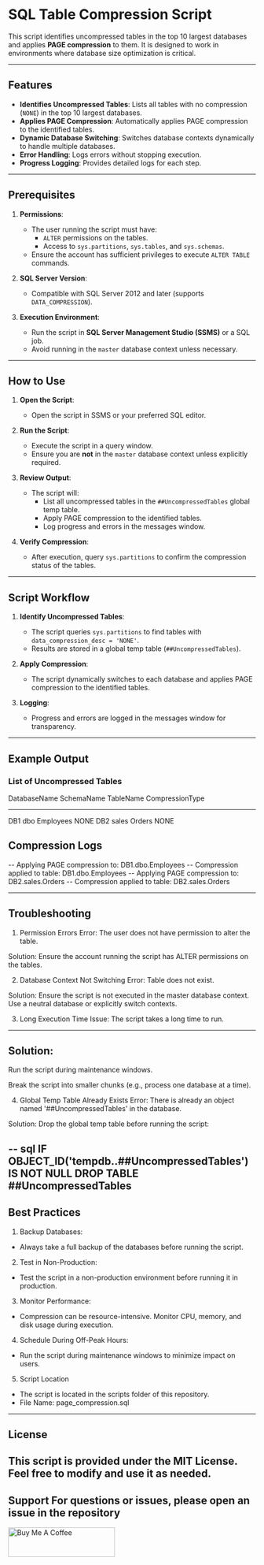 # SQL Table Compression Script

This script identifies uncompressed tables in the top 10 largest databases and applies **PAGE compression** to them. It is designed to work in environments where database size optimization is critical.

---

## Features

- **Identifies Uncompressed Tables**: Lists all tables with no compression (`NONE`) in the top 10 largest databases.
- **Applies PAGE Compression**: Automatically applies PAGE compression to the identified tables.
- **Dynamic Database Switching**: Switches database contexts dynamically to handle multiple databases.
- **Error Handling**: Logs errors without stopping execution.
- **Progress Logging**: Provides detailed logs for each step.

---

## Prerequisites

1. **Permissions**:
   - The user running the script must have:
     - `ALTER` permissions on the tables.
     - Access to `sys.partitions`, `sys.tables`, and `sys.schemas`.
   - Ensure the account has sufficient privileges to execute `ALTER TABLE` commands.

2. **SQL Server Version**:
   - Compatible with SQL Server 2012 and later (supports `DATA_COMPRESSION`).

3. **Execution Environment**:
   - Run the script in **SQL Server Management Studio (SSMS)** or a SQL job.
   - Avoid running in the `master` database context unless necessary.

-------------------------------------------------------------------------------------------------------

## How to Use

1. **Open the Script**:
   - Open the script in SSMS or your preferred SQL editor.

2. **Run the Script**:
   - Execute the script in a query window.
   - Ensure you are **not** in the `master` database context unless explicitly required.

3. **Review Output**:
   - The script will:
     - List all uncompressed tables in the `##UncompressedTables` global temp table.
     - Apply PAGE compression to the identified tables.
     - Log progress and errors in the messages window.

4. **Verify Compression**:
   - After execution, query `sys.partitions` to confirm the compression status of the tables.

---

## Script Workflow

1. **Identify Uncompressed Tables**:
   - The script queries `sys.partitions` to find tables with `data_compression_desc = 'NONE'`.
   - Results are stored in a global temp table (`##UncompressedTables`).

2. **Apply Compression**:
   - The script dynamically switches to each database and applies PAGE compression to the identified tables.

3. **Logging**:
   - Progress and errors are logged in the messages window for transparency.

---

## Example Output

### List of Uncompressed Tables
DatabaseName   SchemaName   TableName       CompressionType
-------------- ------------ --------------- ----------------
DB1            dbo          Employees       NONE
DB2            sales        Orders          NONE



## Compression Logs
-- Applying PAGE compression to: DB1.dbo.Employees
-- Compression applied to table: DB1.dbo.Employees
-- Applying PAGE compression to: DB2.sales.Orders
-- Compression applied to table: DB2.sales.Orders


-------------------------------------------------------------------------------------------------------------------
## Troubleshooting
1. Permission Errors
Error: The user does not have permission to alter the table.

Solution: Ensure the account running the script has ALTER permissions on the tables.

2. Database Context Not Switching
Error: Table does not exist.

Solution: Ensure the script is not executed in the master database context. Use a neutral database or explicitly switch contexts.

3. Long Execution Time
Issue: The script takes a long time to run.
-----------------------------------------------------------------------------------------------------------------------------
## Solution:

Run the script during maintenance windows.

Break the script into smaller chunks (e.g., process one database at a time).

4. Global Temp Table Already Exists
Error: There is already an object named '##UncompressedTables' in the database.

Solution: Drop the global temp table before running the script:

-- sql
IF OBJECT_ID('tempdb..##UncompressedTables') IS NOT NULL
    DROP TABLE ##UncompressedTables
-----
## Best Practices
1. Backup Databases:
- Always take a full backup of the databases before running the script.

2. Test in Non-Production:

- Test the script in a non-production environment before running it in production.

3. Monitor Performance:

- Compression can be resource-intensive. Monitor CPU, memory, and disk usage during execution.

4. Schedule During Off-Peak Hours:

- Run the script during maintenance windows to minimize impact on users.

5. Script Location
- The script is located in the scripts folder of this repository.
- File Name: page_compression.sql
------------------------------------------------------------------------------------------
## License
This script is provided under the MIT License. Feel free to modify and use it as needed.
-----------------------------------------------------------------------------------------------
Support
For questions or issues, please open an issue in the repository
-----------------------------------------------------------------------------------------------
<a href="https://www.buymeacoffee.com/dailymeme" target="_blank"><img src="https://cdn.buymeacoffee.com/buttons/v2/default-yellow.png" alt="Buy Me A Coffee" style="height: 60px !important;width: 217px !important;" ></a>
    
